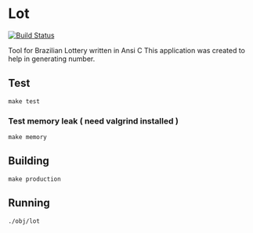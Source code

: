 # Lot
[![Build Status](https://travis-ci.org/edgardleal/lot.svg?branch=master)](https://travis-ci.org/edgardleal/lot)  

Tool for Brazilian Lottery written in Ansi C
This application was created to help in generating number.

## Test 

`make test`

### Test memory leak ( need valgrind installed )
`make memory`

## Building  

`make production`

## Running  

`./obj/lot`
